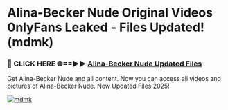 # Alina-Becker Nude Original Videos 0nlyFans Leaked - Files Updated! (mdmk)

<h3>🔴 CLICK HERE 🌐==►► <a href="https://tinyurl.com/y5r63du9" rel="nofollow">Alina-Becker Nude Updated Files</a></h3>

Get Alina-Becker Nude and all content. Now you can access all videos and pictures of Alina-Becker Nude. New Updated Files 2025!

[![mdmk](https://i.imgur.com/UVo9nyh.gif)](https://tinyurl.com/y5r63du9)